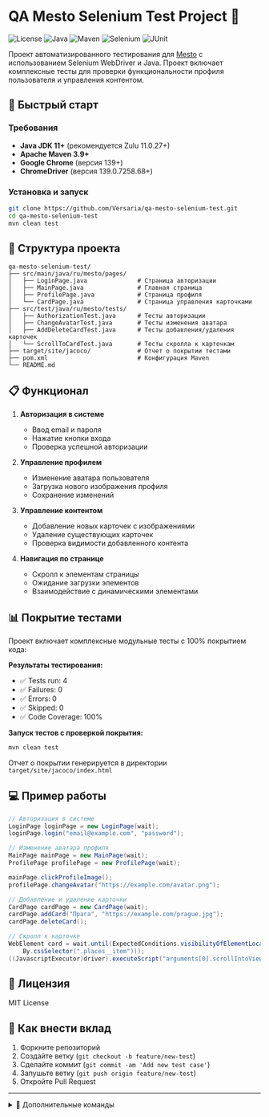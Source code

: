 # QA Mesto Selenium Test Project 👤

![License](https://img.shields.io/badge/License-MIT-yellow.svg)
![Java](https://img.shields.io/badge/Java-11-blue)
![Maven](https://img.shields.io/badge/Maven-3.9+-orange)
![Selenium](https://img.shields.io/badge/Selenium-4.20-green)
![JUnit](https://img.shields.io/badge/JUnit-4-red)

Проект автоматизированного тестирования для [Mesto](https://qa-mesto.praktikum-services.ru/) с использованием Selenium WebDriver и Java. Проект включает комплексные тесты для проверки функциональности профиля пользователя и управления контентом.

## 🚀 Быстрый старт
### Требования
- **Java JDK 11+** (рекомендуется Zulu 11.0.27+)
- **Apache Maven 3.9+**
- **Google Chrome** (версия 139+)
- **ChromeDriver** (версия 139.0.7258.68+)

### Установка и запуск
```bash
git clone https://github.com/Versaria/qa-mesto-selenium-test.git
cd qa-mesto-selenium-test
mvn clean test
```

## 📂 Структура проекта
```
qa-mesto-selenium-test/
├── src/main/java/ru/mesto/pages/
│   ├── LoginPage.java              # Страница авторизации
│   ├── MainPage.java               # Главная страница
│   ├── ProfilePage.java            # Страница профиля
│   └── CardPage.java               # Страница управления карточками
├── src/test/java/ru/mesto/tests/
│   ├── AuthorizationTest.java      # Тесты авторизации
│   ├── ChangeAvatarTest.java       # Тесты изменения аватара
│   ├── AddDeleteCardTest.java      # Тесты добавления/удаления карточек
│   └── ScrollToCardTest.java       # Тесты скролла к карточкам
├── target/site/jacoco/             # Отчет о покрытии тестами
├── pom.xml                         # Конфигурация Maven
└── README.md
```

## 📋 Функционал
1. **Авторизация в системе**
    - Ввод email и пароля
    - Нажатие кнопки входа
    - Проверка успешной авторизации

2. **Управление профилем**
    - Изменение аватара пользователя
    - Загрузка нового изображения профиля
    - Сохранение изменений

3. **Управление контентом**
    - Добавление новых карточек с изображениями
    - Удаление существующих карточек
    - Проверка видимости добавленного контента

4. **Навигация по странице**
    - Скролл к элементам страницы
    - Ожидание загрузки элементов
    - Взаимодействие с динамическими элементами

## 📊 Покрытие тестами
Проект включает комплексные модульные тесты с 100% покрытием кода:

**Результаты тестирования:**
- ✅ Tests run: 4
- ✅ Failures: 0
- ✅ Errors: 0
- ✅ Skipped: 0
- ✅ Code Coverage: 100%

**Запуск тестов с проверкой покрытия:**
```bash
mvn clean test
```

Отчет о покрытии генерируется в директории `target/site/jacoco/index.html`

## 💻 Пример работы
```java
// Авторизация в системе
LoginPage loginPage = new LoginPage(wait);
loginPage.login("email@example.com", "password");

// Изменение аватара профиля
MainPage mainPage = new MainPage(wait);
ProfilePage profilePage = new ProfilePage(wait);

mainPage.clickProfileImage();
profilePage.changeAvatar("https://example.com/avatar.png");

// Добавление и удаление карточки
CardPage cardPage = new CardPage(wait);
cardPage.addCard("Прага", "https://example.com/prague.jpg");
cardPage.deleteCard();

// Скролл к карточке
WebElement card = wait.until(ExpectedConditions.visibilityOfElementLocated(
    By.cssSelector(".places__item")));
((JavascriptExecutor)driver).executeScript("arguments[0].scrollIntoView(true);", card);
```

## 📜 Лицензия
MIT License

## 🤝 Как внести вклад
1. Форкните репозиторий
2. Создайте ветку (`git checkout -b feature/new-test`)
3. Сделайте коммит (`git commit -am 'Add new test case'`)
4. Запушьте ветку (`git push origin feature/new-test`)
5. Откройте Pull Request

---

<details>
<summary>🔧 Дополнительные команды</summary>

```bash
# Генерация отчета о тестировании
mvn test surefire-report:report

# Запуск конкретного тестового класса
mvn test -Dtest=AuthorizationTest

# Запуск с детальным логированием
mvn test -Dselenium.log.level=ALL
```
</details>